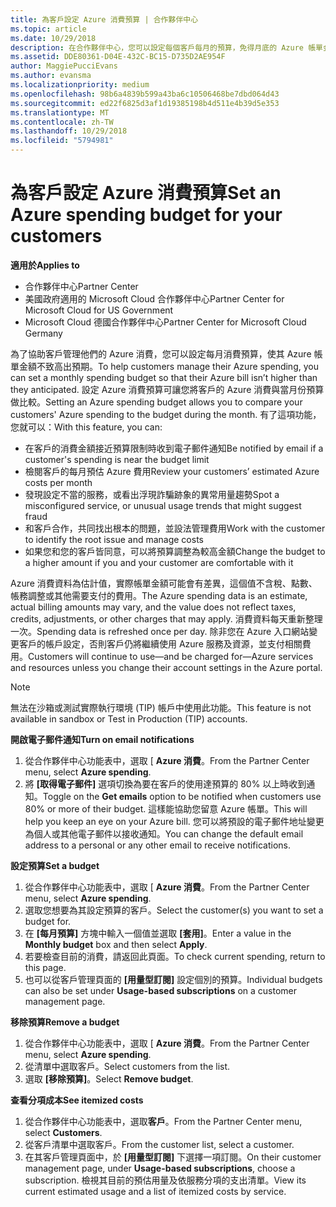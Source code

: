 ```yaml
---
title: 為客戶設定 Azure 消費預算 | 合作夥伴中心
ms.topic: article
ms.date: 10/29/2018
description: 在合作夥伴中心，您可以設定每個客戶每月的預算，免得月底的 Azure 帳單金額讓他們很吃驚。
ms.assetid: DDE80361-D04E-432C-BC15-D735D2AE954F
author: MaggiePucciEvans
ms.author: evansma
ms.localizationpriority: medium
ms.openlocfilehash: 98b6a4839b599a43ba6c10506468be7dbd064d43
ms.sourcegitcommit: ed22f6825d3af1d19385198b4d511e4b39d5e353
ms.translationtype: MT
ms.contentlocale: zh-TW
ms.lasthandoff: 10/29/2018
ms.locfileid: "5794981"
---
```

# <a name="set-an-azure-spending-budget-for-your-customers"></a><span data-ttu-id="755fd-103">為客戶設定 Azure 消費預算</span><span class="sxs-lookup"><span data-stu-id="755fd-103">Set an Azure spending budget for your customers</span></span>

**<span data-ttu-id="755fd-104">適用於</span><span class="sxs-lookup"><span data-stu-id="755fd-104">Applies to</span></span>**

-  <span data-ttu-id="755fd-105">合作夥伴中心</span><span class="sxs-lookup"><span data-stu-id="755fd-105">Partner Center</span></span>
-  <span data-ttu-id="755fd-106">美國政府適用的 Microsoft Cloud 合作夥伴中心</span><span class="sxs-lookup"><span data-stu-id="755fd-106">Partner Center for Microsoft Cloud for US Government</span></span>
-  <span data-ttu-id="755fd-107">Microsoft Cloud 德國合作夥伴中心</span><span class="sxs-lookup"><span data-stu-id="755fd-107">Partner Center for Microsoft Cloud Germany</span></span>

<span data-ttu-id="755fd-108">為了協助客戶管理他們的 Azure 消費，您可以設定每月消費預算，使其 Azure 帳單金額不致高出預期。</span><span class="sxs-lookup"><span data-stu-id="755fd-108">To help customers manage their Azure spending, you can set a monthly spending budget so that their Azure bill isn’t higher than they anticipated.</span></span> <span data-ttu-id="755fd-109">設定 Azure 消費預算可讓您將客戶的 Azure 消費與當月份預算做比較。</span><span class="sxs-lookup"><span data-stu-id="755fd-109">Setting an Azure spending budget allows you to compare your customers' Azure spending to the budget during the month.</span></span> <span data-ttu-id="755fd-110">有了這項功能，您就可以：</span><span class="sxs-lookup"><span data-stu-id="755fd-110">With this feature, you can:</span></span> 

-   <span data-ttu-id="755fd-111">在客戶的消費金額接近預算限制時收到電子郵件通知</span><span class="sxs-lookup"><span data-stu-id="755fd-111">Be notified by email if a customer's spending is near the budget limit</span></span>
-   <span data-ttu-id="755fd-112">檢閱客戶的每月預估 Azure 費用</span><span class="sxs-lookup"><span data-stu-id="755fd-112">Review your customers’ estimated Azure costs per month</span></span>
-   <span data-ttu-id="755fd-113">發現設定不當的服務，或看出浮現詐騙跡象的異常用量趨勢</span><span class="sxs-lookup"><span data-stu-id="755fd-113">Spot a misconfigured service, or unusual usage trends that might suggest fraud</span></span>
-   <span data-ttu-id="755fd-114">和客戶合作，共同找出根本的問題，並設法管理費用</span><span class="sxs-lookup"><span data-stu-id="755fd-114">Work with the customer to identify the root issue and manage costs</span></span>
-   <span data-ttu-id="755fd-115">如果您和您的客戶皆同意，可以將預算調整為較高金額</span><span class="sxs-lookup"><span data-stu-id="755fd-115">Change the budget to a higher amount if you and your customer are comfortable with it</span></span>

<span data-ttu-id="755fd-116">Azure 消費資料為估計值，實際帳單金額可能會有差異，這個值不含稅、點數、帳務調整或其他需要支付的費用。</span><span class="sxs-lookup"><span data-stu-id="755fd-116">The Azure spending data is an estimate, actual billing amounts may vary, and the value does not reflect taxes, credits, adjustments, or other charges that may apply.</span></span> <span data-ttu-id="755fd-117">消費資料每天重新整理一次。</span><span class="sxs-lookup"><span data-stu-id="755fd-117">Spending data is refreshed once per day.</span></span> <span data-ttu-id="755fd-118">除非您在 Azure 入口網站變更客戶的帳戶設定，否則客戶仍將繼續使用 Azure 服務及資源，並支付相關費用。</span><span class="sxs-lookup"><span data-stu-id="755fd-118">Customers will continue to use—and be charged for—Azure services and resources unless you change their account settings in the Azure portal.</span></span> 

> [!NOTE]  
> <span data-ttu-id="755fd-119">無法在沙箱或測試實際執行環境 (TIP) 帳戶中使用此功能。</span><span class="sxs-lookup"><span data-stu-id="755fd-119">This feature is not available in sandbox or Test in Production (TIP) accounts.</span></span>

**<span data-ttu-id="755fd-120">開啟電子郵件通知</span><span class="sxs-lookup"><span data-stu-id="755fd-120">Turn on email notifications</span></span>**
1.  <span data-ttu-id="755fd-121">從合作夥伴中心功能表中，選取 [ **Azure 消費**。</span><span class="sxs-lookup"><span data-stu-id="755fd-121">From the Partner Center menu, select **Azure spending**.</span></span>
2.  <span data-ttu-id="755fd-122">將 **\[取得電子郵件\]** 選項切換為要在客戶的使用達預算的 80% 以上時收到通知。</span><span class="sxs-lookup"><span data-stu-id="755fd-122">Toggle on the **Get emails** option to be notified when customers use 80% or more of their budget.</span></span> <span data-ttu-id="755fd-123">這樣能協助您留意 Azure 帳單。</span><span class="sxs-lookup"><span data-stu-id="755fd-123">This will help you keep an eye on your Azure bill.</span></span> <span data-ttu-id="755fd-124">您可以將預設的電子郵件地址變更為個人或其他電子郵件以接收通知。</span><span class="sxs-lookup"><span data-stu-id="755fd-124">You can change the default email address to a personal or any other email to receive notifications.</span></span>

**<span data-ttu-id="755fd-125">設定預算</span><span class="sxs-lookup"><span data-stu-id="755fd-125">Set a budget</span></span>**
1.  <span data-ttu-id="755fd-126">從合作夥伴中心功能表中，選取 [ **Azure 消費**。</span><span class="sxs-lookup"><span data-stu-id="755fd-126">From the Partner Center menu, select **Azure spending**.</span></span>
2.  <span data-ttu-id="755fd-127">選取您想要為其設定預算的客戶。</span><span class="sxs-lookup"><span data-stu-id="755fd-127">Select the customer(s) you want to set a budget for.</span></span> 
3. <span data-ttu-id="755fd-128">在 **\[每月預算\]** 方塊中輸入一個值並選取 **\[套用\]**。</span><span class="sxs-lookup"><span data-stu-id="755fd-128">Enter a value in the **Monthly budget** box and then select **Apply**.</span></span>
4.  <span data-ttu-id="755fd-129">若要檢查目前的消費，請返回此頁面。</span><span class="sxs-lookup"><span data-stu-id="755fd-129">To check current spending, return to this page.</span></span>
5.  <span data-ttu-id="755fd-130">也可以從客戶管理頁面的 **\[用量型訂閱\]** 設定個別的預算。</span><span class="sxs-lookup"><span data-stu-id="755fd-130">Individual budgets can also be set under **Usage-based subscriptions** on a customer management page.</span></span>

**<span data-ttu-id="755fd-131">移除預算</span><span class="sxs-lookup"><span data-stu-id="755fd-131">Remove a budget</span></span>**
1.  <span data-ttu-id="755fd-132">從合作夥伴中心功能表中，選取 [ **Azure 消費**。</span><span class="sxs-lookup"><span data-stu-id="755fd-132">From the Partner Center menu, select **Azure spending**.</span></span>
2.  <span data-ttu-id="755fd-133">從清單中選取客戶。</span><span class="sxs-lookup"><span data-stu-id="755fd-133">Select customers from the list.</span></span>
3.  <span data-ttu-id="755fd-134">選取 **\[移除預算\]**。</span><span class="sxs-lookup"><span data-stu-id="755fd-134">Select **Remove budget**.</span></span>

**<span data-ttu-id="755fd-135">查看分項成本</span><span class="sxs-lookup"><span data-stu-id="755fd-135">See itemized costs</span></span>**
1.  <span data-ttu-id="755fd-136">從合作夥伴中心功能表中，選取**客戶**。</span><span class="sxs-lookup"><span data-stu-id="755fd-136">From the Partner Center menu, select **Customers**.</span></span>
2.  <span data-ttu-id="755fd-137">從客戶清單中選取客戶。</span><span class="sxs-lookup"><span data-stu-id="755fd-137">From the customer list, select a customer.</span></span>
3.  <span data-ttu-id="755fd-138">在其客戶管理頁面中，於 **\[用量型訂閱\]** 下選擇一項訂閱。</span><span class="sxs-lookup"><span data-stu-id="755fd-138">On their customer management page, under **Usage-based subscriptions**, choose a subscription.</span></span> <span data-ttu-id="755fd-139">檢視其目前的預估用量及依服務分項的支出清單。</span><span class="sxs-lookup"><span data-stu-id="755fd-139">View its current estimated usage and a list of itemized costs by service.</span></span>


 

 



